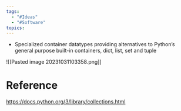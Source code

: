 ```yaml
---
tags:
  - "#Ideas"
  - "#Software"
topics:
---
```

- Specialized container datatypes providing alternatives to Python’s general purpose built-in containers, dict, list, set and tuple

![[Pasted image 20231031103358.png]]

# Reference
https://docs.python.org/3/library/collections.html